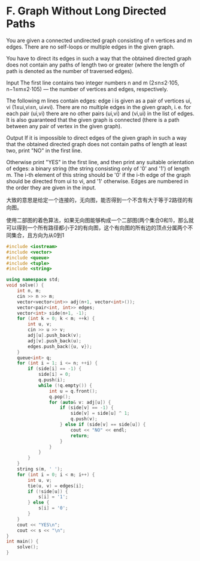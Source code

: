 # F. Graph Without Long Directed Paths
You are given a connected undirected graph consisting of n vertices and m edges. There are no self-loops or multiple edges in the given graph.

You have to direct its edges in such a way that the obtained directed graph does not contain any paths of length two or greater (where the length of path is denoted as the number of traversed edges).

Input
The first line contains two integer numbers n and m (2≤n≤2⋅105, n−1≤m≤2⋅105) — the number of vertices and edges, respectively.

The following m lines contain edges: edge i is given as a pair of vertices ui, vi (1≤ui,vi≤n, ui≠vi). There are no multiple edges in the given graph, i. e. for each pair (ui,vi) there are no other pairs (ui,vi) and (vi,ui) in the list of edges. It is also guaranteed that the given graph is connected (there is a path between any pair of vertex in the given graph).

Output
If it is impossible to direct edges of the given graph in such a way that the obtained directed graph does not contain paths of length at least two, print "NO" in the first line.

Otherwise print "YES" in the first line, and then print any suitable orientation of edges: a binary string (the string consisting only of '0' and '1') of length m. The i-th element of this string should be '0' if the i-th edge of the graph should be directed from ui to vi, and '1' otherwise. Edges are numbered in the order they are given in the input.

大致的意思是给定一个连接的，无向图，能否得到一个不含有大于等于2路径的有向图。

使用二部图的着色算法，如果无向图能够构成一个二部图(两个集合0和1)，那么就可以得到一个所有路径都小于2的有向图，这个有向图的所有边的顶点分属两个不同集合，且方向为从0到1

```cpp
#include <iostream>
#include <vector>
#include <queue>
#include <tuple>
#include <string>

using namespace std;
void solve() {
    int n, m;
    cin >> n >> m;
    vector<vector<int>> adj(n+1, vector<int>());
    vector<pair<int, int>> edges;
    vector<int> side(n+1, -1);
    for (int k = 0; k < m; ++k) {
        int u, v;
        cin >> u >> v;
        adj[u].push_back(v);
        adj[v].push_back(u);
        edges.push_back({u, v});
    }
    queue<int> q;
    for (int i = 1; i <= n; ++i) {
        if (side[i] == -1) {
            side[i] = 0;
            q.push(i);
            while (!q.empty()) {
                int u = q.front();
                q.pop();
                for (auto& v: adj[u]) {
                    if (side[v] == -1) {
                        side[v] = side[u] ^ 1; 
                        q.push(v);
                    } else if (side[v] == side[u]) {
                        cout << "NO" << endl;
                        return;
                    }
                }
            }
        } 
    }
    string s(m, ' ');
    for (int i = 0; i < m; i++) {
        int u, v;
        tie(u, v) = edges[i];
        if (!side[u]) {
            s[i] = '1';
        } else {
            s[i] = '0';
        }
    }
    cout << "YES\n";
    cout << s << "\n";
}
int main() {
    solve();
}
```
